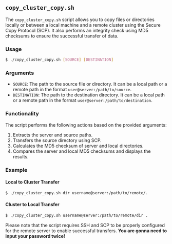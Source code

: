 ## `copy_cluster_copy.sh`

The `copy_cluster_copy.sh` script allows you to copy files or directories locally or between a local machine and a remote cluster using the Secure Copy Protocol (SCP). It also performs an integrity check using MD5 checksums to ensure the successful transfer of data.

### Usage

```bash
$ ./copy_cluster_copy.sh [SOURCE] [DESTINATION]
```

### Arguments

- `SOURCE`: The path to the source file or directory. It can be a local path or a remote path in the format `user@server:/path/to/source`.
- `DESTINATION`: The path to the destination directory. It can be a local path or a remote path in the format `user@server:/path/to/destination`.

### Functionality

The script performs the following actions based on the provided arguments:

1. Extracts the server and source paths.
2. Transfers the source directory using SCP.
3. Calculates the MD5 checksum of server and local directories.
4. Compares the server and local MD5 checksums and displays the results.

### Example

#### Local to Cluster Transfer

```bash
$ ./copy_cluster_copy.sh dir username@server:/path/to/remote/.
```

#### Cluster to Local Transfer

```bash
$ ./copy_cluster_copy.sh username@server:/path/to/remote/dir . 
```

Please note that the script requires SSH and SCP to be properly configured for the remote server to enable successful transfers. __You are gonna need to input your password twice!__
